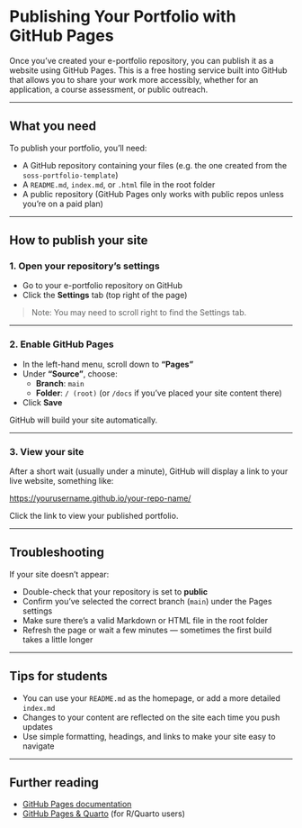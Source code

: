 # Publishing Your Portfolio with GitHub Pages

Once you’ve created your e-portfolio repository, you can publish it as a website using GitHub Pages. This is a free hosting service built into GitHub that allows you to share your work more accessibly, whether for an application, a course assessment, or public outreach.

---

## What you need

To publish your portfolio, you’ll need:

- A GitHub repository containing your files (e.g. the one created from the `soss-portfolio-template`)
- A `README.md`, `index.md`, or `.html` file in the root folder
- A public repository (GitHub Pages only works with public repos unless you’re on a paid plan)

---

## How to publish your site

### 1. Open your repository’s settings

- Go to your e-portfolio repository on GitHub
- Click the **Settings** tab (top right of the page)

> Note: You may need to scroll right to find the Settings tab.

---

### 2. Enable GitHub Pages

- In the left-hand menu, scroll down to **“Pages”**
- Under **“Source”**, choose:
  - **Branch**: `main`
  - **Folder**: `/ (root)` (or `/docs` if you’ve placed your site content there)
- Click **Save**

GitHub will build your site automatically.

---

### 3. View your site

After a short wait (usually under a minute), GitHub will display a link to your live website, something like:

https://yourusername.github.io/your-repo-name/

Click the link to view your published portfolio.

---

## Troubleshooting

If your site doesn’t appear:

- Double-check that your repository is set to **public**
- Confirm you’ve selected the correct branch (`main`) under the Pages settings
- Make sure there’s a valid Markdown or HTML file in the root folder
- Refresh the page or wait a few minutes — sometimes the first build takes a little longer

---

## Tips for students

- You can use your `README.md` as the homepage, or add a more detailed `index.md`
- Changes to your content are reflected on the site each time you push updates
- Use simple formatting, headings, and links to make your site easy to navigate

---

## Further reading

- [GitHub Pages documentation](https://docs.github.com/en/pages)
- [GitHub Pages & Quarto](https://quarto.org/docs/publishing/github-pages.html) (for R/Quarto users)
